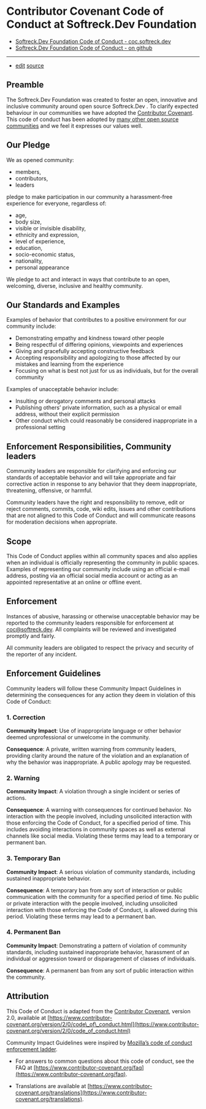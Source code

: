 # Contributor Covenant Code of Conduct at Softreck.Dev Foundation

+ [Softreck.Dev Foundation Code of Conduct - coc.softreck.dev](https://coc.softreck.dev)
+ [Softreck.Dev Foundation Code of Conduct - on github](https://softreck.github.io/coc/)
---  

+ [edit](https://github.com/softreck/coc/edit/main/README.md) [source](https://github.com/softreck/coc/blob/main/README.md)

## Preamble

The Softreck.Dev Foundation was created to foster an open, innovative and inclusive community around open source
Softreck.Dev . To clarify expected behaviour in our communities we have adopted
the [Contributor Covenant](http://contributor-covenant.org/). This code of conduct has been adopted
by [many other open source communities](http://contributor-covenant.org/adopters/) and we feel it expresses our values
well.

## Our Pledge

We as opened community:

+ members, 
+ contributors,
+ leaders 

pledge to make participation in our community a harassment-free experience for everyone, regardless of:

+ age,
+ body size,
+ visible or invisible disability,
+ ethnicity and expression,
+ level of experience,
+ education,
+ socio-economic status,
+ nationality,
+ personal appearance

We pledge to act and interact in ways that contribute to an open, welcoming, diverse, inclusive and healthy community.

## Our Standards and Examples

Examples of behavior that contributes to a positive environment for our community include:

- Demonstrating empathy and kindness toward other people
- Being respectful of differing opinions, viewpoints and experiences
- Giving and gracefully accepting constructive feedback
- Accepting responsibility and apologizing to those affected by our mistakes and learning from the experience
- Focusing on what is best not just for us as individuals, but for the overall community


Examples of unacceptable behavior include:

- Insulting or derogatory comments and personal attacks
- Publishing others’ private information, such as a physical or email address, without their explicit permission
- Other conduct which could reasonably be considered inappropriate in a professional setting

## Enforcement Responsibilities, Community leaders

Community leaders are responsible for clarifying and enforcing our standards of acceptable behavior and will take
appropriate and fair corrective action in response to any behavior that they deem inappropriate, threatening, offensive,
or harmful.

Community leaders have the right and responsibility to remove, edit or reject comments, commits, code, wiki edits,
issues and other contributions that are not aligned to this Code of Conduct and will communicate reasons for
moderation decisions when appropriate.

## Scope

This Code of Conduct applies within all community spaces and also applies when an individual is officially representing the community in public spaces. 
Examples of representing our community include using an official e-mail address, posting
via an official social media account or acting as an appointed representative at an online or offline event.

## Enforcement

Instances of abusive, harassing or otherwise unacceptable behavior may be reported to the community leaders responsible
for enforcement at [coc@softreck.dev](mailto:coc@softreck.dev). All complaints will be reviewed and investigated
promptly and fairly.

All community leaders are obligated to respect the privacy and security of the reporter of any incident.

## Enforcement Guidelines

Community leaders will follow these Community Impact Guidelines in determining the consequences for any action they deem
in violation of this Code of Conduct:

### 1. Correction

**Community Impact**: Use of inappropriate language or other behavior deemed unprofessional or unwelcome in the
community.

**Consequence**: A private, written warning from community leaders, providing clarity around the nature of the violation
and an explanation of why the behavior was inappropriate. A public apology may be requested.

### 2. Warning

**Community Impact**: A violation through a single incident or series of actions.

**Consequence**: A warning with consequences for continued behavior. No interaction with the people involved, including
unsolicited interaction with those enforcing the Code of Conduct, for a specified period of time. This includes avoiding
interactions in community spaces as well as external channels like social media. Violating these terms may lead to a
temporary or permanent ban.

### 3. Temporary Ban

**Community Impact**: A serious violation of community standards, including sustained inappropriate behavior.

**Consequence**: A temporary ban from any sort of interaction or public communication with the community for a specified
period of time. No public or private interaction with the people involved, including unsolicited interaction with those
enforcing the Code of Conduct, is allowed during this period. Violating these terms may lead to a permanent ban.

### 4. Permanent Ban

**Community Impact**: Demonstrating a pattern of violation of community standards, including sustained inappropriate
behavior, harassment of an individual or aggression toward or disparagement of classes of individuals.

**Consequence**: A permanent ban from any sort of public interaction within the community.

## Attribution

This Code of Conduct is adapted from the [Contributor Covenant](https://www.contributor-covenant.org), version 2.0, available at [https://www.contributor-covenant.org/version/2/0/code\_of\_conduct.html](https://www.contributor-covenant.org/version/2/0/code_of_conduct.html)

Community Impact Guidelines were inspired by [Mozilla’s code of conduct enforcement ladder](https://github.com/mozilla/diversity).

+ For answers to common questions about this code of conduct, see the FAQ at [https://www.contributor-covenant.org/faq](https://www.contributor-covenant.org/faq). 

+ Translations are available at [https://www.contributor-covenant.org/translations](https://www.contributor-covenant.org/translations).

